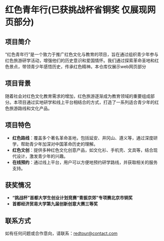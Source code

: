 # 红色青年行(已获挑战杯省铜奖 仅展现网页部分)

## 项目简介
“红色青年行”是一个致力于推广红色文化与教育的项目，旨在通过组织青少年参与红色旅游研学活动，增强他们的历史意识和爱国情怀。我们通过探索革命圣地和红色景点，带领青少年感悟历史，传承红色精神。本仓库仅展示web网页部分

## 项目背景
随着社会对红色文化教育需求的增加，红色旅游逐渐成为教育领域的重要组成部分。本项目通过实地研学和线上平台相结合的方式，打造了一系列适合青少年的红色旅游路线和文化产品。

## 项目特色
- **红色路线**：覆盖多个著名革命圣地，包括延安、井冈山、遵义等，通过深度研学，帮助青少年加深对中国革命历史的理解。
- **红色文创**：提供多种红色文化创意产品，如文化衫、手机壳、文具等，结合现代设计，激发青少年的兴趣。
- **在线预约**：通过线上平台，用户可以方便地预约研学路线，并获取相关的服务支持。

## 获奖情况
- **“挑战杯”首都大学生创业计划竞赛“青振京郊”专项赛北京市铜奖**
- **首都经济贸易大学第九届创新创意大赛三等奖**

## 联系方式
如有任何问题或合作意向，请联系：redtour@contact.com

